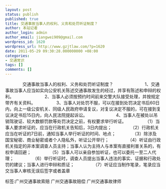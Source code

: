 ```yaml
---
layout: post
status: publish
published: true
title: 交通事故当事人的权利、义务和处罚听证制度？
author: 本站记者
author_login: admin
author_email: jiangwei909@gmail.com
wordpress_id: 1620
wordpress_url: http://www.gzjtlaw.com/?p=1620
date: 2011-05-29 09:30:28.000000000 +08:00
categories:
- 交通常识
tags: []
comments: []
---
```

　　　　交通事故当事人的权利、义务和处罚听证制度？　　　　　　 　1、交通事故当事人应当如实向公安机关陈述交通事故发生的经过，并享有陈述和申辩的权利。 　　 　　 　 　2、当事人必须按预约时间前来交警大队接受处理，并按规定带齐有关资料。 　　 　 　3、当事人对处罚不服，可以在接到处罚决定书后60日内，向上一级公安机关、同级人民政府申请复议，对复议决定不服的，可在接到复议决定书后15日内，向人民法院提起诉讼。　　 　　 　 　 4、当事人在被处以吊销驾驶证、较大数额罚款等处罚决定之前，有权要求举行听证。 　　 　 　（1）当事人要求听证的，应当在行政机关告知后，3日内提出； 　　 　 　（2）行政机关应当在听证的7日前，通知当事人举行听证的时间、地点； 　　 　 （3）除涉及国宝秘密、商业秘密或者个人隐私外，听证公开举行； 　　 　 　（4）听证由行政机关指定的非本案调查人员主持；当事人认为主持人与本案有直接利害关系的，有权申请回避； 　　 　 　（5）当事人可以亲自参加听证，也可以委托一至二人代理； 　　 　 　（6）举行听证时，调查人员提出当事人违法的事实、证据和行政处罚的建议；当事人进行申辩和质证； 　　 　 　（7）听证应当制作笔录，笔录应当交当事人审核无误后签字或者盖章 　　 　　标签:广州交通事故索赔 广州交通事故赔偿 广州交通事故律师

